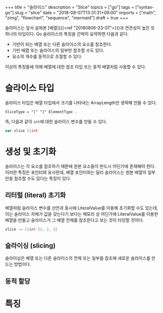 +++
title = "슬라이스"
description = "Slice"
topics = ["go"]
tags = ["syntax-go"]
slug = "slice"
date = "2018-08-07T13:31:31+09:00"
imports = ["math", "zimg", "flowchart", "sequence", "mermaid"]
draft = true
+++

슬라이스는 앞서 살펴본 [배열]({{<ref "20180806-23-07">}})과 연관성이 높은 또 하나의 타입이다. Go 슬라이스의 특징을 간략히 요약하면 다음과 같다.

- 기반이 되는 배열 또는 다른 슬라이스의 요소를 참조한다.
- 기반 배열 또는 슬라이스의 일부만 참조할 수도 있다.
- 요소의 개수를 동적으로 조절할 수 있다.

이상의 특징들에 의해 배열에 대한 참조 타입 또는 동적 배열처럼 사용할 수 있다.

# 슬라이스 타입

슬라이스 타입은 배열 타입에서 크기를 나타내는 ArrayLength만 생략해 만들 수 있다.

```
SliceType = "[" "]" ElementType .
```

즉, 다음과 같이 `int`에 대한 슬라이스 변수를 만들 수 있다.

```go
var slice []int
```

# 생성 및 초기화

슬라이스는 각 요소를 참조하기 때문에 원본 요소들이 반드시 어딘가에 존재해야 한다. 이러한 특징은 포인터와 유사한데, 배열 포인터와는 달리 슬라이스는 원본 배열의 일부만을 참조할 수도 있다는 특징이 있다.

## 리터럴 (literal) 초기화

배열처럼 슬라이스 변수를 선언과 동시에 LiteralValue를 이용해 초기화할 수도 있는데, 이는 슬라이스 자체가 값을 갖는다기 보다는 메모리 상 어딘가에 LiteralValue를 이용한 배열을 만들고 슬라이스가 그 배열 전체를 참조한다고 보는 것이 타당할 것이다.

```go
slice := []int {1, 2, 3}
```

## 슬라이싱 (slicing)

슬라이싱은 배열 또는 다른 슬라이스의 전체 또는 일부를 참조해 새로운 슬라이스를 만드는 방법이다.

## 동적 할당



# 특징

